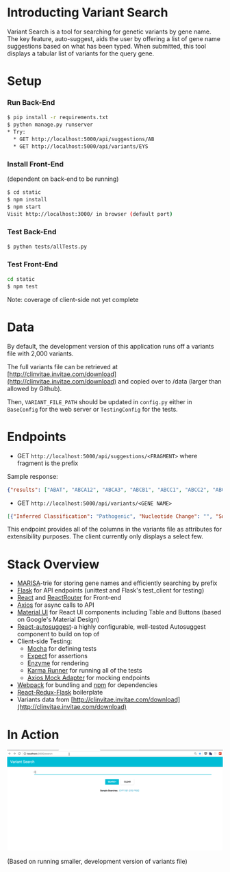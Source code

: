 # Introducting Variant Search #

Variant Search is a tool for searching for genetic variants by gene name. The key feature, auto-suggest, aids the user by offering a list of gene name suggestions based on what has been typed. When submitted, this tool displays a tabular list of variants for the query gene. 

# Setup #

### Run Back-End

```sh
$ pip install -r requirements.txt 
$ python manage.py runserver
* Try: 
  * GET http://localhost:5000/api/suggestions/AB
  * GET http://localhost:5000/api/variants/EYS
```

### Install Front-End 
(dependent on back-end to be running)
```sh
$ cd static
$ npm install
$ npm start
Visit http://localhost:3000/ in browser (default port)
```

### Test Back-End

```sh
$ python tests/allTests.py
```

### Test Front-End 

```sh
cd static
$ npm test
```

Note: coverage of client-side not yet complete

# Data #

By default, the development version of this application runs off a variants file with 2,000 variants. 

The full variants file can be retrieved at [http://clinvitae.invitae.com/download](http://clinvitae.invitae.com/download) and copied over to /data (larger than allowed by Github). 

Then, `VARIANT_FILE_PATH` should be updated in `config.py` either in `BaseConfig` for the web server or `TestingConfig` for the tests.

# Endpoints #

* GET `http://localhost:5000/api/suggestions/<FRAGMENT>` where fragment is the prefix

Sample response:

```json
{"results": ["ABAT", "ABCA12", "ABCA3", "ABCB1", "ABCC1", "ABCC2", "ABCC6", "ABCC9", "ABCD1", "ABHD12", "ABHD5"]}
```

* GET `http://localhost:5000/api/variants/<GENE NAME>`

```json
[{"Inferred Classification": "Pathogenic", "Nucleotide Change": "", "Source": "ClinVar", "Chr": null, "Ref": null, "Reported Ref": null, "Protein Change": "", "Assembly": null, "Reported Alt": null, "Genomic Start": null, "Genomic Stop": null, "Other Mappings": "", "Submitter Comment": "", "URL": "https://www.ncbi.nlm.nih.gov/clinvar/RCV000000569", "Last Updated": "2017-04-25", "Region": "", "Reported Classification": "Pathogenic", "Alias": "", "Transcripts": "", "Gene": "EYS", "Last Evaluated": "2008-11-01", "Accession": null, "Alt": null} ...]
```

This endpoint provides all of the columns in the variants file as attributes for extensibility purposes. The client currently only displays a select few.

# Stack Overview #

* [MARISA](https://github.com/pytries/marisa-trie)-trie for storing gene names and efficiently searching by prefix
* [Flask](http://flask.pocoo.org/) for API endpoints (unittest and Flask's test_client for testing)
* [React](https://facebook.github.io/react/) and [ReactRouter](https://github.com/ReactTraining/react-router) for Front-end
* [Axios](https://github.com/mzabriskie/axios) for async calls to API 
* [Material UI](http://www.material-ui.com/#/) for React UI components including Table and Buttons (based on Google's Material Design)
* [React-autosuggest](https://github.com/moroshko/react-autosuggest)-a highly configurable, well-tested Autosuggest component to build on top of
* Client-side Testing:
  * [Mocha](https://mochajs.org/) for defining tests
  * [Expect](https://github.com/mjackson/expect) for assertions
  * [Enzyme](https://github.com/airbnb/enzyme) for rendering
  * [Karma Runner](http://karma-runner.github.io/) for running all of the tests
  * [Axios Mock Adapter](https://github.com/ctimmerm/axios-mock-adapter) for mocking endpoints
* [Webpack](https://webpack.github.io/) for bundling and [npm](https://www.npmjs.com/) for dependencies
* [React-Redux-Flask](https://github.com/dternyak/React-Redux-Flask) boilerplate
* Variants data from [http://clinvitae.invitae.com/download](http://clinvitae.invitae.com/download)

# In Action #

![Demo](/variant_search_demo.gif "Demo")

(Based on running smaller, development version of variants file)

